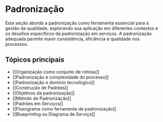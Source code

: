 # Padronização

Esta seção aborda a padronização como ferramenta essencial para a gestão da qualidade, explorando sua aplicação em diferentes contextos e os desafios específicos da padronização em serviços. A padronização adequada permite maior consistência, eficiência e qualidade nos processos.

## Tópicos principais

- [[Organização como conjunto de rotinas]]
- [[Padronização e complexidade do processo]]
- [[Padronização e domínio tecnológico]]
- [[Construção de Padrões]]
- [[Objetivos da padronização]]
- [[Método de Padronização]]
- [[Padrões em Serviços]]
- [[Fluxograma como ferramenta de padronização]]
- [[Blueprinting ou Diagrama de Serviço]] 